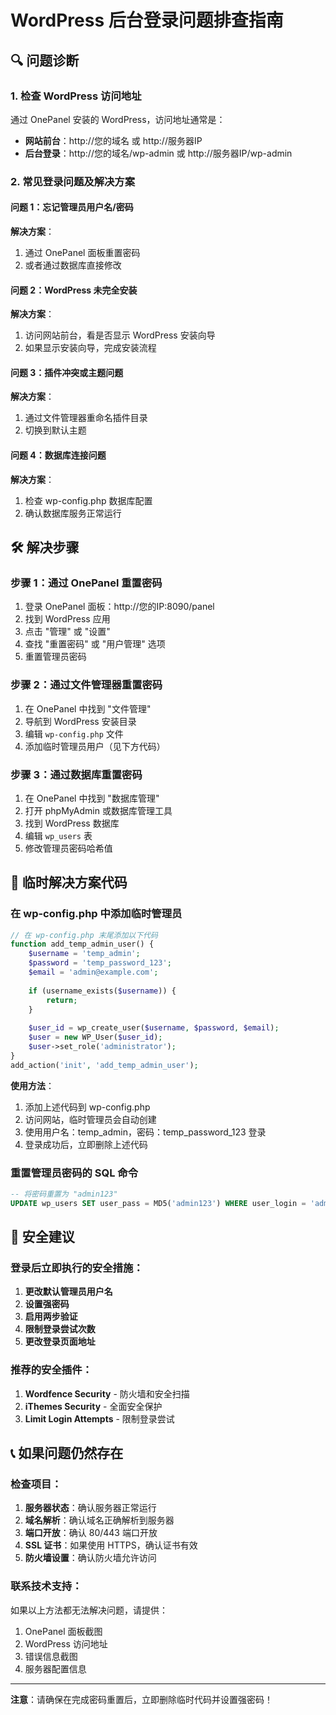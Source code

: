 # WordPress 后台登录问题排查指南

## 🔍 问题诊断

### 1. 检查 WordPress 访问地址

通过 OnePanel 安装的 WordPress，访问地址通常是：
- **网站前台**：http://您的域名 或 http://服务器IP
- **后台登录**：http://您的域名/wp-admin 或 http://服务器IP/wp-admin

### 2. 常见登录问题及解决方案

#### 问题 1：忘记管理员用户名/密码

**解决方案**：
1. 通过 OnePanel 面板重置密码
2. 或者通过数据库直接修改

#### 问题 2：WordPress 未完全安装

**解决方案**：
1. 访问网站前台，看是否显示 WordPress 安装向导
2. 如果显示安装向导，完成安装流程

#### 问题 3：插件冲突或主题问题

**解决方案**：
1. 通过文件管理器重命名插件目录
2. 切换到默认主题

#### 问题 4：数据库连接问题

**解决方案**：
1. 检查 wp-config.php 数据库配置
2. 确认数据库服务正常运行

## 🛠️ 解决步骤

### 步骤 1：通过 OnePanel 重置密码

1. 登录 OnePanel 面板：http://您的IP:8090/panel
2. 找到 WordPress 应用
3. 点击 "管理" 或 "设置"
4. 查找 "重置密码" 或 "用户管理" 选项
5. 重置管理员密码

### 步骤 2：通过文件管理器重置密码

1. 在 OnePanel 中找到 "文件管理"
2. 导航到 WordPress 安装目录
3. 编辑 `wp-config.php` 文件
4. 添加临时管理员用户（见下方代码）

### 步骤 3：通过数据库重置密码

1. 在 OnePanel 中找到 "数据库管理"
2. 打开 phpMyAdmin 或数据库管理工具
3. 找到 WordPress 数据库
4. 编辑 `wp_users` 表
5. 修改管理员密码哈希值

## 📝 临时解决方案代码

### 在 wp-config.php 中添加临时管理员

```php
// 在 wp-config.php 末尾添加以下代码
function add_temp_admin_user() {
    $username = 'temp_admin';
    $password = 'temp_password_123';
    $email = 'admin@example.com';
    
    if (username_exists($username)) {
        return;
    }
    
    $user_id = wp_create_user($username, $password, $email);
    $user = new WP_User($user_id);
    $user->set_role('administrator');
}
add_action('init', 'add_temp_admin_user');
```

**使用方法**：
1. 添加上述代码到 wp-config.php
2. 访问网站，临时管理员会自动创建
3. 使用用户名：temp_admin，密码：temp_password_123 登录
4. 登录成功后，立即删除上述代码

### 重置管理员密码的 SQL 命令

```sql
-- 将密码重置为 "admin123"
UPDATE wp_users SET user_pass = MD5('admin123') WHERE user_login = 'admin';
```

## 🔐 安全建议

### 登录后立即执行的安全措施：

1. **更改默认管理员用户名**
2. **设置强密码**
3. **启用两步验证**
4. **限制登录尝试次数**
5. **更改登录页面地址**

### 推荐的安全插件：

1. **Wordfence Security** - 防火墙和安全扫描
2. **iThemes Security** - 全面安全保护
3. **Limit Login Attempts** - 限制登录尝试

## 📞 如果问题仍然存在

### 检查项目：

1. **服务器状态**：确认服务器正常运行
2. **域名解析**：确认域名正确解析到服务器
3. **端口开放**：确认 80/443 端口开放
4. **SSL 证书**：如果使用 HTTPS，确认证书有效
5. **防火墙设置**：确认防火墙允许访问

### 联系技术支持：

如果以上方法都无法解决问题，请提供：
1. OnePanel 面板截图
2. WordPress 访问地址
3. 错误信息截图
4. 服务器配置信息

---

**注意**：请确保在完成密码重置后，立即删除临时代码并设置强密码！
